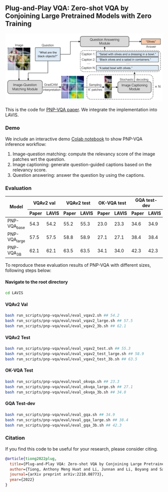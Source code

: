 ## Plug-and-Play VQA: Zero-shot VQA by Conjoining Large Pretrained Models with Zero Training

<img src="pnp_vqa.png" width="700">

This is the code for <a href="https://arxiv.org/abs/2210.08773">PNP-VQA paper</a>. We integrate the implementation into LAVIS.

### Demo
We include an interactive demo [Colab notebook](https://colab.research.google.com/github/salesforce/LAVIS/blob/main/projects/pnp-vqa/pnp_vqa.ipynb)
to show PNP-VQA inference workflow:
1. Image-question matching: compute the relevancy score of the image patches wrt the question.
2. Image captioning: generate question-guided captions based on the relevancy score.
3. Question answering: answer the question by using the captions.

### Evaluation
<table>
<thead>
  <tr>
    <th rowspan="2">Model</th>
    <th colspan="2">VQAv2 val</th>
    <th colspan="2">VQAv2 test</th>
    <th colspan="2">OK-VQA test</th>
    <th colspan="2">GQA test-dev</th>
  </tr>
  <tr>
    <th>Paper</th>
    <th>LAVIS</th>
    <th>Paper</th>
    <th>LAVIS</th>
    <th>Paper</th>
    <th>LAVIS</th>
    <th>Paper</th>
    <th>LAVIS</th>
  </tr>
</thead>
<tbody>
  <tr>
    <td> PNP-VQA<sub>base</sub> </td>
    <td>54.3</td>
    <td>54.2</td>
    <td>55.2</td>
    <td>55.3</td>
    <td>23.0</td>
    <td>23.3</td>
    <td>34.6</td>
    <td>34.9</td>
  </tr>
  <tr>
    <td> PNP-VQA<sub>large</sub> </td>
    <td>57.5</td>
    <td>57.5</td>
    <td>58.8</td>
    <td>58.9</td>
    <td>27.1</td>
    <td>27.1</td>
    <td>38.4</td>
    <td>38.4</td>
  </tr>
  <tr>
    <td> PNP-VQA<sub>3B</sub> </td>
    <td>62.1</td>
    <td>62.1</td>
    <td>63.5</td>
    <td>63.5</td>
    <td>34.1</td>
    <td>34.0</td>
    <td>42.3</td>
    <td>42.3</td>
  </tr>
</tbody>
</table>

To reproduce these evaluation results of PNP-VQA with different sizes, following steps below:

#### Navigate to the root directory
```bash
cd LAVIS
```

#### VQAv2 Val
```bash
bash run_scripts/pnp-vqa/eval/eval_vqav2.sh ## 54.2
bash run_scripts/pnp-vqa/eval/eval_vqav2_large.sh ## 57.5
bash run_scripts/pnp-vqa/eval/eval_vqav2_3b.sh ## 62.1
```

#### VQAv2 Test
```bash
bash run_scripts/pnp-vqa/eval/eval_vqav2_test.sh ## 55.3
bash run_scripts/pnp-vqa/eval/eval_vqav2_test_large.sh ## 58.9
bash run_scripts/pnp-vqa/eval/eval_vqav2_test_3b.sh ## 63.5
```

#### OK-VQA Test
```bash
bash run_scripts/pnp-vqa/eval/eval_okvqa.sh ## 23.3
bash run_scripts/pnp-vqa/eval/eval_okvqa_large.sh ## 27.1
bash run_scripts/pnp-vqa/eval/eval_okvqa_3b.sh ## 34.0
```

#### GQA Test-dev
```bash
bash run_scripts/pnp-vqa/eval/eval_gqa.sh ## 34.9
bash run_scripts/pnp-vqa/eval/eval_gqa_large.sh ## 38.4
bash run_scripts/pnp-vqa/eval/eval_gqa_3b.sh ## 42.3
```

### Citation
If you find this code to be useful for your research, please consider citing.
```bibtex
@article{tiong2022plug,
  title={Plug-and-Play VQA: Zero-shot VQA by Conjoining Large Pretrained Models with Zero Training},
  author={Tiong, Anthony Meng Huat and Li, Junnan and Li, Boyang and Savarese, Silvio and Hoi, Steven CH},
  journal={arXiv preprint arXiv:2210.08773},
  year={2022}
}
```
